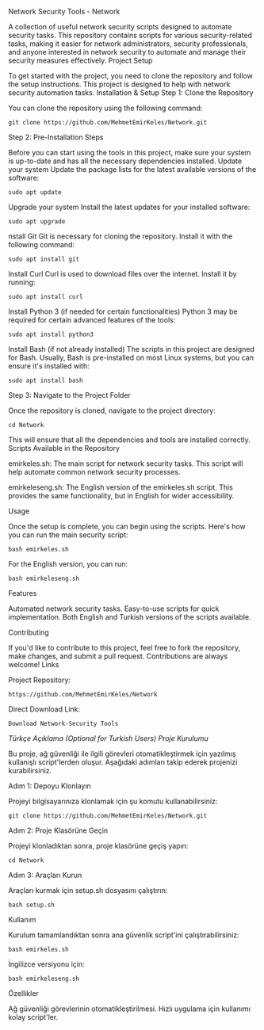 Network Security Tools - Network

A collection of useful network security scripts designed to automate security tasks. This repository contains scripts for various security-related tasks, making it easier for network administrators, security professionals, and anyone interested in network security to automate and manage their security measures effectively. Project Setup

To get started with the project, you need to clone the repository and follow the setup instructions. This project is designed to help with network security automation tasks. Installation & Setup Step 1: Clone the Repository

You can clone the repository using the following command:
```
git clone https://github.com/MehmetEmirKeles/Network.git
```

Step 2: Pre-Installation Steps

Before you can start using the tools in this project, make sure your system is up-to-date and has all the necessary dependencies installed.
Update your system
Update the package lists for the latest available versions of the software:
```
sudo apt update
```
Upgrade your system
Install the latest updates for your installed software:
```
sudo apt upgrade
```
nstall Git
Git is necessary for cloning the repository. Install it with the following command:
```
sudo apt install git
```
Install Curl
Curl is used to download files over the internet. Install it by running:

```
sudo apt install curl
```
Install Python 3 (if needed for certain functionalities)
Python 3 may be required for certain advanced features of the tools:
```
sudo apt install python3
```
Install Bash (if not already installed)
The scripts in this project are designed for Bash. Usually, Bash is pre-installed on most Linux systems, but you can ensure it's installed with:
```
sudo apt install bash
```

Step 3: Navigate to the Project Folder

Once the repository is cloned, navigate to the project directory:
```
cd Network
```

This will ensure that all the dependencies and tools are installed correctly. Scripts Available in the Repository

emirkeles.sh: The main script for network security tasks. This script will help automate common network security processes.

emirkeleseng.sh: The English version of the emirkeles.sh script. This provides the same functionality, but in English for wider accessibility.

Usage

Once the setup is complete, you can begin using the scripts. Here's how you can run the main security script:
```
bash emirkeles.sh
```
For the English version, you can run:
```
bash emirkeleseng.sh
```
Features

Automated network security tasks.
Easy-to-use scripts for quick implementation.
Both English and Turkish versions of the scripts available.

Contributing

If you'd like to contribute to this project, feel free to fork the repository, make changes, and submit a pull request. Contributions are always welcome! Links

Project Repository: 

```
https://github.com/MehmetEmirKeles/Network
```
Direct Download Link: 
```
Download Network-Security Tools
```

 *Türkçe Açıklama (Optional for Turkish Users) Proje Kurulumu*

Bu proje, ağ güvenliği ile ilgili görevleri otomatikleştirmek için yazılmış kullanışlı script'lerden oluşur. Aşağıdaki adımları takip ederek projenizi kurabilirsiniz.

Adım 1: Depoyu Klonlayın

Projeyi bilgisayarınıza klonlamak için şu komutu kullanabilirsiniz:
```
git clone https://github.com/MehmetEmirKeles/Network.git
```
Adım 2: Proje Klasörüne Geçin

Projeyi klonladıktan sonra, proje klasörüne geçiş yapın:
```
cd Network
```
Adım 3: Araçları Kurun

Araçları kurmak için setup.sh dosyasını çalıştırın:
```
bash setup.sh
```

Kullanım

Kurulum tamamlandıktan sonra ana güvenlik script'ini çalıştırabilirsiniz:
```
bash emirkeles.sh
```
İngilizce versiyonu için:
```
bash emirkeleseng.sh
```
Özellikler

Ağ güvenliği görevlerinin otomatikleştirilmesi.
Hızlı uygulama için kullanımı kolay script'ler.
